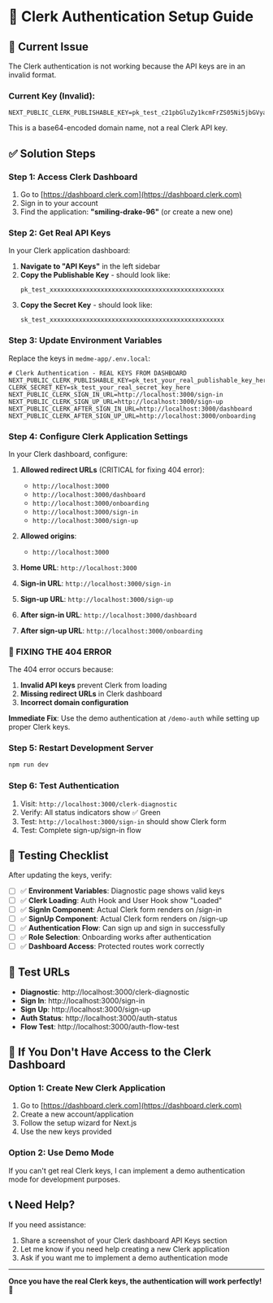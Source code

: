 # 🔧 Clerk Authentication Setup Guide

## 🚨 Current Issue
The Clerk authentication is not working because the API keys are in an invalid format.

### Current Key (Invalid):
```
NEXT_PUBLIC_CLERK_PUBLISHABLE_KEY=pk_test_c21pbGluZy1kcmFrZS05Ni5jbGVyay5hY2NvdW50cy5kZXYk
```

This is a base64-encoded domain name, not a real Clerk API key.

## ✅ Solution Steps

### Step 1: Access Clerk Dashboard
1. Go to [https://dashboard.clerk.com](https://dashboard.clerk.com)
2. Sign in to your account
3. Find the application: **"smiling-drake-96"** (or create a new one)

### Step 2: Get Real API Keys
In your Clerk application dashboard:

1. **Navigate to "API Keys"** in the left sidebar
2. **Copy the Publishable Key** - should look like:
   ```
   pk_test_xxxxxxxxxxxxxxxxxxxxxxxxxxxxxxxxxxxxxxxxxxxxxxxx
   ```
3. **Copy the Secret Key** - should look like:
   ```
   sk_test_xxxxxxxxxxxxxxxxxxxxxxxxxxxxxxxxxxxxxxxxxxxxxxxx
   ```

### Step 3: Update Environment Variables
Replace the keys in `medme-app/.env.local`:

```env
# Clerk Authentication - REAL KEYS FROM DASHBOARD
NEXT_PUBLIC_CLERK_PUBLISHABLE_KEY=pk_test_your_real_publishable_key_here
CLERK_SECRET_KEY=sk_test_your_real_secret_key_here
NEXT_PUBLIC_CLERK_SIGN_IN_URL=http://localhost:3000/sign-in
NEXT_PUBLIC_CLERK_SIGN_UP_URL=http://localhost:3000/sign-up
NEXT_PUBLIC_CLERK_AFTER_SIGN_IN_URL=http://localhost:3000/dashboard
NEXT_PUBLIC_CLERK_AFTER_SIGN_UP_URL=http://localhost:3000/onboarding
```

### Step 4: Configure Clerk Application Settings
In your Clerk dashboard, configure:

1. **Allowed redirect URLs** (CRITICAL for fixing 404 error):
   - `http://localhost:3000`
   - `http://localhost:3000/dashboard`
   - `http://localhost:3000/onboarding`
   - `http://localhost:3000/sign-in`
   - `http://localhost:3000/sign-up`

2. **Allowed origins**:
   - `http://localhost:3000`

3. **Home URL**: `http://localhost:3000`

4. **Sign-in URL**: `http://localhost:3000/sign-in`

5. **Sign-up URL**: `http://localhost:3000/sign-up`

6. **After sign-in URL**: `http://localhost:3000/dashboard`

7. **After sign-up URL**: `http://localhost:3000/onboarding`

### 🚨 FIXING THE 404 ERROR

The 404 error occurs because:
1. **Invalid API keys** prevent Clerk from loading
2. **Missing redirect URLs** in Clerk dashboard
3. **Incorrect domain configuration**

**Immediate Fix**: Use the demo authentication at `/demo-auth` while setting up proper Clerk keys.

### Step 5: Restart Development Server
```bash
npm run dev
```

### Step 6: Test Authentication
1. Visit: `http://localhost:3000/clerk-diagnostic`
2. Verify: All status indicators show ✅ Green
3. Test: `http://localhost:3000/sign-in` should show Clerk form
4. Test: Complete sign-up/sign-in flow

## 🧪 Testing Checklist

After updating the keys, verify:

- [ ] ✅ **Environment Variables**: Diagnostic page shows valid keys
- [ ] ✅ **Clerk Loading**: Auth Hook and User Hook show "Loaded"
- [ ] ✅ **SignIn Component**: Actual Clerk form renders on /sign-in
- [ ] ✅ **SignUp Component**: Actual Clerk form renders on /sign-up
- [ ] ✅ **Authentication Flow**: Can sign up and sign in successfully
- [ ] ✅ **Role Selection**: Onboarding works after authentication
- [ ] ✅ **Dashboard Access**: Protected routes work correctly

## 🔗 Test URLs

- **Diagnostic**: http://localhost:3000/clerk-diagnostic
- **Sign In**: http://localhost:3000/sign-in
- **Sign Up**: http://localhost:3000/sign-up
- **Auth Status**: http://localhost:3000/auth-status
- **Flow Test**: http://localhost:3000/auth-flow-test

## 🚨 If You Don't Have Access to the Clerk Dashboard

### Option 1: Create New Clerk Application
1. Go to [https://dashboard.clerk.com](https://dashboard.clerk.com)
2. Create a new account/application
3. Follow the setup wizard for Next.js
4. Use the new keys provided

### Option 2: Use Demo Mode
If you can't get real Clerk keys, I can implement a demo authentication mode for development purposes.

## 📞 Need Help?
If you need assistance:
1. Share a screenshot of your Clerk dashboard API Keys section
2. Let me know if you need help creating a new Clerk application
3. Ask if you want me to implement a demo authentication mode

---

**Once you have the real Clerk keys, the authentication will work perfectly!** 🚀
